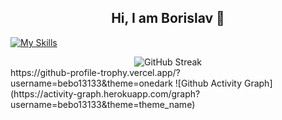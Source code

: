 ### <h2 align="center"> Hi, I am Borislav 👋</h2> 

<!--
**bebo13133/beBo13133** is a ✨ _special_ ✨ repository because its `README.md` (this file) appears on your GitHub profile.

Here are some ideas to get you started:

- 🔭 I’m currently working on ...
- 🌱 I’m currently learning ...
- 👯 I’m looking to collaborate on ...
- 🤔 I’m looking for help with ...
- 💬 Ask me about ...
- 📫 How to reach me: ...
- 😄 Pronouns: ...
- ⚡ Fun fact: ...
-->

[![My Skills](https://skillicons.dev/icons?i=js,vscode,react,html,css,nodejs,expressjs,mongodb,php,wordpress,vscode,java,mysql,eclipse)](https://skillicons.dev)

<div align="center">
  
<img src="https://streak-stats.demolab.com?user=bebo13133&theme=onedark&hide_border=true" alt="GitHub Streak" />
</div>
<div>
https://github-profile-trophy.vercel.app/?username=bebo13133&theme=onedark
![Github Activity Graph](https://activity-graph.herokuapp.com/graph?username=bebo13133&theme=theme_name)
</div>

